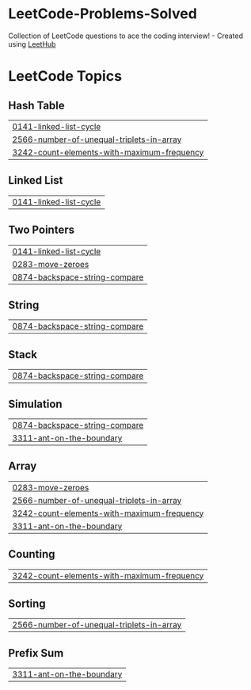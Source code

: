 # LeetCode-Problems-Solved
Collection of LeetCode questions to ace the coding interview! - Created using [LeetHub](https://github.com/QasimWani/LeetHub)

<!---LeetCode Topics Start-->
# LeetCode Topics
## Hash Table
|  |
| ------- |
| [0141-linked-list-cycle](https://github.com/ypradhan222/LeetCode-Problems-Solved/tree/master/0141-linked-list-cycle) |
| [2566-number-of-unequal-triplets-in-array](https://github.com/ypradhan222/LeetCode-Problems-Solved/tree/master/2566-number-of-unequal-triplets-in-array) |
| [3242-count-elements-with-maximum-frequency](https://github.com/ypradhan222/LeetCode-Problems-Solved/tree/master/3242-count-elements-with-maximum-frequency) |
## Linked List
|  |
| ------- |
| [0141-linked-list-cycle](https://github.com/ypradhan222/LeetCode-Problems-Solved/tree/master/0141-linked-list-cycle) |
## Two Pointers
|  |
| ------- |
| [0141-linked-list-cycle](https://github.com/ypradhan222/LeetCode-Problems-Solved/tree/master/0141-linked-list-cycle) |
| [0283-move-zeroes](https://github.com/ypradhan222/LeetCode-Problems-Solved/tree/master/0283-move-zeroes) |
| [0874-backspace-string-compare](https://github.com/ypradhan222/LeetCode-Problems-Solved/tree/master/0874-backspace-string-compare) |
## String
|  |
| ------- |
| [0874-backspace-string-compare](https://github.com/ypradhan222/LeetCode-Problems-Solved/tree/master/0874-backspace-string-compare) |
## Stack
|  |
| ------- |
| [0874-backspace-string-compare](https://github.com/ypradhan222/LeetCode-Problems-Solved/tree/master/0874-backspace-string-compare) |
## Simulation
|  |
| ------- |
| [0874-backspace-string-compare](https://github.com/ypradhan222/LeetCode-Problems-Solved/tree/master/0874-backspace-string-compare) |
| [3311-ant-on-the-boundary](https://github.com/ypradhan222/LeetCode-Problems-Solved/tree/master/3311-ant-on-the-boundary) |
## Array
|  |
| ------- |
| [0283-move-zeroes](https://github.com/ypradhan222/LeetCode-Problems-Solved/tree/master/0283-move-zeroes) |
| [2566-number-of-unequal-triplets-in-array](https://github.com/ypradhan222/LeetCode-Problems-Solved/tree/master/2566-number-of-unequal-triplets-in-array) |
| [3242-count-elements-with-maximum-frequency](https://github.com/ypradhan222/LeetCode-Problems-Solved/tree/master/3242-count-elements-with-maximum-frequency) |
| [3311-ant-on-the-boundary](https://github.com/ypradhan222/LeetCode-Problems-Solved/tree/master/3311-ant-on-the-boundary) |
## Counting
|  |
| ------- |
| [3242-count-elements-with-maximum-frequency](https://github.com/ypradhan222/LeetCode-Problems-Solved/tree/master/3242-count-elements-with-maximum-frequency) |
## Sorting
|  |
| ------- |
| [2566-number-of-unequal-triplets-in-array](https://github.com/ypradhan222/LeetCode-Problems-Solved/tree/master/2566-number-of-unequal-triplets-in-array) |
## Prefix Sum
|  |
| ------- |
| [3311-ant-on-the-boundary](https://github.com/ypradhan222/LeetCode-Problems-Solved/tree/master/3311-ant-on-the-boundary) |
<!---LeetCode Topics End-->